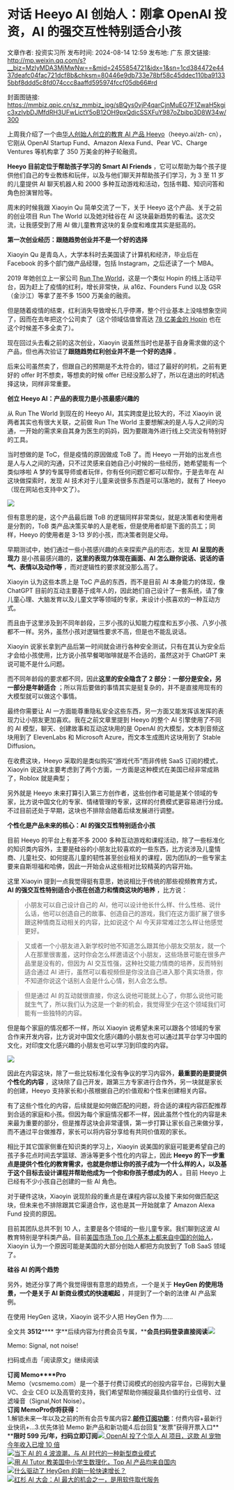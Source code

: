 # 对话 Heeyo AI 创始人：刚拿 OpenAI 投资，AI 的强交互性特别适合小孩

文章作者: 投资实习所
发布时间: 2024-08-14 12:59
发布地: 广东
原文链接: http://mp.weixin.qq.com/s?__biz=MzIyMDA3MjMwNw==&mid=2455854721&idx=1&sn=1cd384472e4437deafc04fac721dcf8b&chksm=80446e9db733e78bf58c45ddec110ba91335bbf8ddd5c8fd074ccc8aaffd595974fccf05db66#rd

封面图链接: https://mmbiz.qpic.cn/sz_mmbiz_jpg/sBQys0vjP4qarCjnMuEG7F1ZwaH5kgic3xzIvbDJMfdRH3UFwLictY5oB12OH9pxQdicSSXFuY987oZbibp3D8W34w/300

上周我介绍了一个由[华人创始人创立的教育 AI 产品
Heeyo](http://mp.weixin.qq.com/s?__biz=MzIyMDA3MjMwNw==&mid=2455854592&idx=1&sn=189cc6afc245cd25c5a08e536b429636&chksm=80446e1cb733e70af0f4b1a6ff8bd5e71438cbc495a3a05de5b7e5c42d7fcd3a304b15be9136&scene=21#wechat_redirect)（heeyo.ai/zh-
cn），它刚从 OpenAI Startup Fund、Amazon Alexa Fund、Pear VC、Charge Ventures 等机构拿了
350 万美金的种子轮融资。

**Heeyo 目前定位于帮助孩子学习的 Smart AI Friends**
，它可以帮助为每个孩子提供他们自己的专业教练和玩伴，以及与他们聊天并帮助孩子们学习，为 3 至 11 岁的儿童提供 AI 聊天机器人和 2000
多种互动游戏和活动，包括书籍、知识问答和角色扮演冒险等。

周末的时候我跟 Xiaoyin Qu 简单交流了一下，关于 Heeyo 这个产品、关于之前的创业项目 Run The World 以及她对硅谷在 AI
这块最新趋势的看法。这次交流，让我感受到了用 AI 做儿童教育这块的复杂度和难度其实是挺高的。

**第一次创业经历：跟随趋势创业并不是一个好的选择**

Xiaoyin Qu 是青岛人，大学本科时去美国读了计算机和经济，毕业后在 Facebook 的多个部门做产品经理，包括 Instagram，之后还读了一个
MBA。

2019 年她创立上一家公司 [Run The
World](http://mp.weixin.qq.com/s?__biz=MzIyMDA3MjMwNw==&mid=2455848145&idx=1&sn=79fa7427359cea56f252cc7881b06eb6&chksm=804474cdb733fddb491727b9c5a679a23487f990f5f144e3bc252d7bd7ddee80cbdb9ceb7e9d&scene=21#wechat_redirect)，这是一个类似
Hopin 的线上活动平台，因为赶上了疫情的红利，增长非常快，从 a16z、Founders Fund 以及 GSR（金沙江）等拿了差不多 1500
万美金的融资。

但是随着疫情的结束，红利消失导致增长几乎停滞，整个行业基本上没啥想象空间了，因而在去年把这个公司卖了（这个领域估值曾高达 [78 亿美金的
Hopin](http://mp.weixin.qq.com/s?__biz=MzIyMDA3MjMwNw==&mid=2455851627&idx=1&sn=3d5371177cef3ea6c172b5ca75662a1b&chksm=80446277b733eb6124b7059396e1bf1a1939a92d2918ffd56164bcde29d512c966865a120d0e&scene=21#wechat_redirect)
也在这个时候差不多全卖了）。

现在回过头去看之前的这次创业，Xiaoyin 说虽然当时也是基于自身需求做的这个产品，但也再次验证了**跟随趋势红利创业并不是一个好的选择** 。

后来公司虽然卖了，但跟自己的预期是不太符合的，错过了最好的时机，之前有更好的 offer 时不想卖，等想卖的时候 offer
已经没那么好了，所以在退出的时机选择这块，同样非常重要。

**创立 Heeyo AI：产品的表现力是小孩最感兴趣的**

从 Run The World 到现在的 Heeyo AI，其实跨度是比较大的，不过 Xiaoyin 说两者其实也有很大关联，之前做 Run The
World 主要想解决的是人与人之间的沟通，一开始的需求来自其身为医生的妈妈，因为要跟海外进行线上交流没有特别好的工具。

当时想做的是 ToC，但是疫情的原因做成 ToB 了。而 Heeyo
一开始的出发点也是人与人之间的沟通，只不过灵感来自她自己小时候的一些经历，她希望能有一个类似哆啦 A
梦的专属导师或者玩伴，你有任何问题它都可以帮你，于是去年在 AI 这块做探索时，发现 AI 技术对于儿童来说很多东西是可以落地的，就有了
Heeyo（现在网站也支持中文了）。

![](https://mmbiz.qpic.cn/sz_mmbiz_jpg/sBQys0vjP4qarCjnMuEG7F1ZwaH5kgic3LiaJHwfxokHNMh9FTTVWcxdkYatt5QS0f7qDNw6ic8rnC92xgcPwUpSw/640?wx_fmt=jpeg&from=appmsg)

但有意思的是，这个产品最后跟 ToB 的逻辑同样非常类似，就是决策者和使用者是分割的，ToB
类产品决策买单的人是老板，但是使用者却是下面的员工；同样，Heeyo 的使用者是 3-13 岁的小孩，而决策者则是父母。

早期测试中，她们通过一些小孩感兴趣的点来探索产品的形态，发现 **AI 呈现的表现力** 是小孩最感兴趣的，**这里的表现力体现在画面、AI
怎么跟你说话、说话的语气、表情以及动作等** ，而对逻辑性的要求就没那么高了。

Xiaoyin 认为这些本质上是 ToC 产品的东西，而不是目前 AI 本身能力的体现，像 ChatGPT
目前的互动主要基于成年人的，因此她们自己设计了一套系统，请了像儿童心理、大脑发育以及儿童文学等领域的专家，来设计小孩喜欢的一种互动方式。

而且由于这里涉及到不同年龄段，三岁小孩的认知能力程度和五岁小孩、八岁小孩都不一样。另外，虽然小孩对逻辑性要求不高，但是也不能乱说话。

Xiaoyin 说家长拿到产品后第一时间就会进行各种安全测试，只有在其认为安全后才会给小孩使用，比方说小孩早餐喝咖啡就是不合适的，虽然这对于 ChatGPT
来说可能不是什么问题。

而不同年龄段的要求都不同，因此**这里的安全隐含了 2 部分：一部分是安全，另一部分是年龄适合**
；所以背后要做的事情其实是挺复杂的，并不是直接用现有的大模型就可以做这个事情。

最终你需要让 AI 一方面能尊重隐私安全这些东西，另一方面又能发挥该发挥的表现力让小朋友更加喜欢。我在之前文章里提到 Heeyo 的整个 AI
引擎使用了不同的 AI 模型，聊天、创建故事和互动这块用的是 OpenAI 的大模型，文本到音频这块用到了 ElevenLabs 和 Microsoft
Azure，而文本生成图片这块用到了 Stable Diffusion。

在收费这块，Heeyo 采取的是类似购买“游戏代币”而非传统 SaaS 订阅的模式，Xiaoyin
说这块主要考虑到了两个方面，一方面是这种模式在美国已经非常成熟了，Roblox 就是典型；

另外就是 Heeyo
未来打算引入第三方创作者，这些创作者可能是某个领域的专家，比方说中国文化的专家、情绪管理的专家，这样的付费模式更容易进行分成。不过目前还处于早期，这块也不排除会随着后续发展进行调整。

**个性化是产品未来的核心：****AI 的强交互性特别适合小孩******

目前 Heeyo 的平台上有差不多 2000
多种互动游戏和课程活动，除了一些标准化的知识类内容外，主要是硅谷的小朋友比较喜欢的一些东西，比方说涉及儿童情商、儿童社交、如何提高儿童的韧性甚至创业相关的课程，因为团队的一些专家主要来自斯坦福和哈佛，因此一开始会从这些相对比较精英的内容开始。

这里 Xiaoyin 提到一点我觉得挺有意思，她说相比于传统的那些视频教育方式，**AI 的强交互性特别适合小孩在创造力和情商这块的培养** ，比方说：

> 小朋友可以自己设计自己的
> AI，他可以设计他长什么样、什么性格、说什么话，他可以创造自己的故事、创造自己的游戏，我们在这方面扩展了很多跟这种情商互动相关的内容，比如说这个 AI
> 今天非常难过怎么样让他感觉更好。

> 又或者一个小朋友进入新学校时他不知道怎么跟其他小朋友交朋友，就一个人在那里很害羞，这时你会怎么样邀请这个小朋友，这些场景可能在很多产品里是没有的，但因为
> AI 交互性强，这种社交能力情商的培养，反而特别适合通过 AI
> 进行，虽然可以看视频但是你没法自己进入那个真实场景，你不知道你说这个话别人会是什么心情，别人会怎么想。

> 但是通过 AI
> 的互动就很直接，你这么说他可能就上心了，你那么说他可能就生气了，所以我们认为这是一个新的机会，我觉得至少在这个领域我们可能有一些独特的内容。

但是每个家庭的情况都不一样，所以 Xiaoyin
说希望未来可以跟各个领域的专家合作来开发内容，比方说对中国文化感兴趣的小朋友也可以通过其平台学习中国的文化，对印度文化感兴趣的小朋友也可以学习到印度的内容。

![](https://mmbiz.qpic.cn/sz_mmbiz_jpg/sBQys0vjP4qarCjnMuEG7F1ZwaH5kgic3j2jwm0Mq11DBKybniaDg015KzDsHOFLwvIQuQmr6DLq8QfXYdAJYtmQ/640?wx_fmt=jpeg&from=appmsg)

因此在内容这块，除了一些比较标准化没有争议的学习内容外，**最重要的是要提供个性化的内容**
，这块除了自己开发，跟第三方专家进行合作外，另一块就是家长的创建，Heeyo 支持家长和小孩根据自己的价值观和个性来创建相关内容。

有了这些个性化的内容，后续就是如何做匹配的问题，将合适的课程内容匹配推荐到合适的家庭和小孩。但因为每个家庭情况都不一样，因此虽然个性化的内容是未来最为重要的部分，但是推荐这块会非常谨慎，第一步打算让家长自己来做分享，而不通过平台做推荐，家长可以将内容分享给有共同价值观的家长。

相比于其它国家侧重在知识类的学习上，Xiaoyin 说美国的家庭可能更希望自己的孩子多花点时间去学篮球、游泳等更多个性化的内容上，因此 **Heeyo
的下一步重点是提供个性化的教育需求，也就是你想让你的孩子成为一个什么样的人，以及基于这个目标去设计课程并帮助他成为一个你和你孩子想成为的人** 。目前
Heeyo 上已经有不少小孩自己创建的一些 AI 角色。

对于硬件这块，Xiaoyin 说现阶段的重点是在课程内容以及接下来如何做匹配这块，但未来也不排除跟其它渠道合作，这也是其一开始就拿了 Amazon
Alexa Fund 投资的原因。

目前其团队总共不到 10 人，主要是各个领域的一些儿童专家。我们聊到这波 AI 教育特别是学科类产品，目前[美国市场 Top
几个基本上都来自中国的创始人](http://mp.weixin.qq.com/s?__biz=MzIyMDA3MjMwNw==&mid=2455853981&idx=1&sn=55335be9b0c1dbe9957f9c4972e93b8c&chksm=80446b81b733e297e27bc2419a7a6b73a8c50d2680c386d80ba6a27591239ad230c87d747e45&scene=21#wechat_redirect)，Xiaoyin
认为一个原因可能是美国的大部分创始人都把方向放到了 ToB SaaS 领域了。

**硅谷 AI 的两个趋势**

另外，她还分享了两个我觉得很有意思的趋势点，一个是关于 **HeyGen 的使用场景，一个是关于 AI 新商业模式的快速崛起** ，并提到了一个新的法律
AI 产品案例。

在使用 HeyGen 这块，Xiaoyin 说不少人把 HeyGen 作为……

全文共 **3512******
字**后续内容为付费会员专属，****会员扫码登录直接阅读**![](https://mmbiz.qpic.cn/sz_mmbiz_png/sBQys0vjP4qarCjnMuEG7F1ZwaH5kgic37ZFvEWMJdt7v6JRRKYm3L8icUmy6V9ozFodibEjhXKicKcjlqLgfwAiaPw/640?wx_fmt=png&from=appmsg)  

Memo: Signal, not noise!

扫码或点击「阅读原文」继续阅读

**订阅 Memo****Pro**  
Memo（vcsmemo.com）是一个基于付费订阅模式的创投内容平台，已得到大量 VC、企业 CEO
以及高管的支持，我们希望帮助你捕捉最具价值的行业信号、过滤噪音（Signal,Not Noise）。  
**订阅 Memo****Pro****你将获得：**  
1.解锁未来一年以及之前的所有会员专属内容2.[**邮件订阅功能**](http://mp.weixin.qq.com/s?__biz=MzIyMDA3MjMwNw==&mid=2455853781&idx=1&sn=b6f8e3ddc87e9531f3f8c3e9cd98bd9f&chksm=80446ac9b733e3df93b89c17e905182bda7f4d132f3ac468961dfd70badeb92b9fcdf9f7083b&scene=21#wechat_redirect)：付费内容+最新行业快讯+...3.优先体验
Memo 新产品和新功能4.后台回复“发票”获得开票入口**  
****限时 599
元/年，扫码立即订阅**[![](https://mmbiz.qpic.cn/sz_mmbiz_jpg/sBQys0vjP4pA1OGsCuhXBzsbWYoDH4D2ECM016LHeCDUpMkrWtQwLRnmhVbZDysBOUQOBcypdQFgiaR14ksMfwg/640?wx_fmt=jpeg)
OpenAI 投了个华人 AI 项目，这款 AI 宠物今年收入已增 10
倍](https://mp.weixin.qq.com/s?__biz=MzIyMDA3MjMwNw==&mid=2455854592&idx=1&sn=189cc6afc245cd25c5a08e536b429636&chksm=80446e1cb733e70af0f4b1a6ff8bd5e71438cbc495a3a05de5b7e5c42d7fcd3a304b15be9136&scene=21#wechat_redirect)  
[![](https://mmbiz.qpic.cn/sz_mmbiz_jpg/sBQys0vjP4rWueSviambbSLWlmJNibceoVrSJkZaDkqUC4o7ZAlzBeNEpWQusxicH7Ka9GUVp2ENyMUsibibgppyNbA/640?wx_fmt=jpeg)当下
AI 的 4 波浪潮，与 AI
时代的一种新型商业模式](https://mp.weixin.qq.com/s?__biz=MzIyMDA3MjMwNw==&mid=2455851826&idx=1&sn=7c15434cb3583316520cb391201e7427&chksm=8044632eb733ea3873ae92c6ecef695762e024f6c58ecc60d7da1d28c44d30dc38db00202c59&scene=21#wechat_redirect)  
[![](https://mmbiz.qpic.cn/sz_mmbiz_jpg/sBQys0vjP4pEcpAXeBHicFibfMmMBKevGs5neruzsY16RxxKceYuEdVMTqcazzZJPrKxr9amRIKibo3fL8KK3fSwA/640?wx_fmt=jpeg)用
AI Tutor 教美国中小学生数理化，Top AI
产品均来自国内](https://mp.weixin.qq.com/s?__biz=MzIyMDA3MjMwNw==&mid=2455853981&idx=1&sn=55335be9b0c1dbe9957f9c4972e93b8c&chksm=80446b81b733e297e27bc2419a7a6b73a8c50d2680c386d80ba6a27591239ad230c87d747e45&scene=21#wechat_redirect)  
[![](https://mmbiz.qpic.cn/sz_mmbiz_jpg/sBQys0vjP4pTXbIgsTibVBDypZ2iaZap9DKgBvzZIkR97AxcmsibY9BwSVbB09GianZbaTUzsqZ51cRlHREsSdaTSA/640?wx_fmt=jpeg)什么驱动了
HeyGen
的新一轮快速增长？](https://mp.weixin.qq.com/s?__biz=MzIyMDA3MjMwNw==&mid=2455854234&idx=1&sn=2f5331ded4e6653b7452b243874a7c61&chksm=80446c86b733e590b816bf2d05b54fadeca720f626090e6800907e289fa4ab0d18b26cf7300f&scene=21#wechat_redirect)  
[![](https://mmbiz.qpic.cn/sz_mmbiz_jpg/sBQys0vjP4oBowsz44J3rMw5UWLFMCprLa5ZdYT6x74esVLIG4tQVO3Xx56qfRELRygibOTMaXQvNoxX8y9E5QA/640?wx_fmt=jpeg)红杉
AI 大会：AI
最大的机会之一，是用软件取代服务](https://mp.weixin.qq.com/s?__biz=MzIyMDA3MjMwNw==&mid=2455853291&idx=1&sn=676a7717915562b99a4bf11be4728afc&chksm=804468f7b733e1e133d0c94dcdff5b641195f6eb637f5744ad2b58d5fac601731ca29072c4d8&scene=21#wechat_redirect)  

